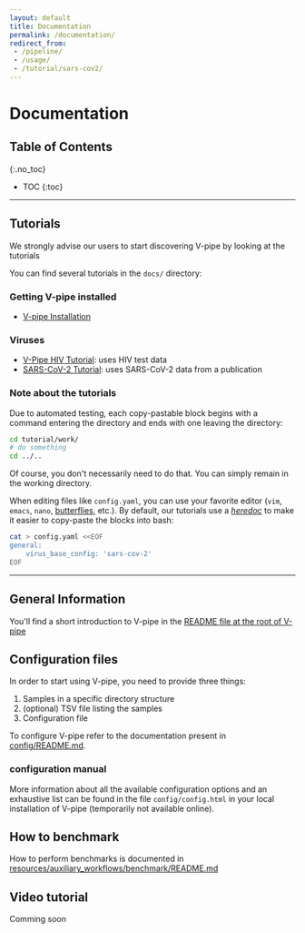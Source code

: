 ```yaml
---
layout: default
title: Documentation
permalink: /documentation/
redirect_from:
 - /pipeline/
 - /usage/
 - /tutorial/sars-cov2/
---
```


# Documentation

## Table of Contents
{:.no_toc}

* TOC
{:toc}

---

## Tutorials

We strongly advise our users to start discovering V-pipe by looking at the tutorials

You can find several tutorials in the `docs/` directory:

### Getting V-pipe installed

- [V-pipe Installation](https://github.com/cbg-ethz/V-pipe/blob/master/docs/tutorial_0_install.md)

### Viruses

- [V-Pipe HIV Tutorial](https://github.com/cbg-ethz/V-pipe/blob/master/docs/tutorial_hiv.md): uses HIV test data
- [SARS-CoV-2 Tutorial](https://github.com/cbg-ethz/V-pipe/blob/master/docs/tutorial_sarscov2.md): uses SARS-CoV-2 data from a publication

### Note about the tutorials

Due to automated testing, each copy-pastable block begins with a command entering the directory and ends with one leaving the directory:

```bash
cd tutorial/work/
# do something
cd ../..
```
Of course, you don't necessarily need to do that.  You can simply remain in the working directory.

When editing files like `config.yaml`, you can use your favorite editor (`vim`, `emacs`, `nano`, [butterflies](https://xkcd.com/378/), etc.).
By default, our tutorials use a [_heredoc_](https://en.wikipedia.org/wiki/Here_document) to make it easier to copy-paste the blocks into bash:

```bash
cat > config.yaml <<EOF
general:
    virus_base_config: 'sars-cov-2'
EOF
```

---

## General Information

You'll find a short introduction to V-pipe in the [README file at the root of V-pipe](https://github.com/cbg-ethz/V-pipe/blob/master/README.md#usage)

## Configuration files

In order to start using V-pipe, you need to provide three things:

1. Samples in a specific directory structure
2. (optional) TSV file listing the samples
3. Configuration file

To configure V-pipe refer to the documentation present in [config/README.md](https://github.com/cbg-ethz/V-pipe/blob/master/config/README.md).

### configuration manual

More information about all the available configuration options and an exhaustive list can be found in the file `config/config.html` in your local installation of V-pipe (temporarily not available online).


## How to benchmark

How to perform benchmarks is documented in [resources/auxiliary_workflows/benchmark/README.md](https://github.com/cbg-ethz/V-pipe/tree/master/resources/auxiliary_workflows/benchmark/README.md)

## Video tutorial

Comming soon
